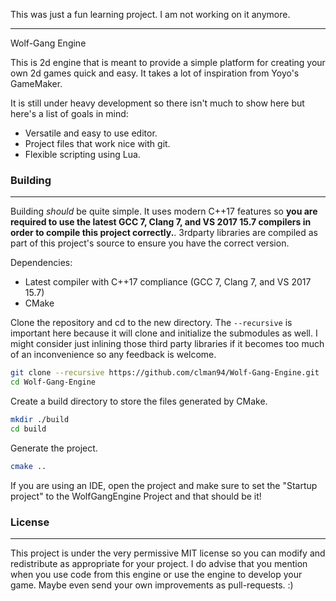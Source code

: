 This was just a fun learning project. I am not working on it anymore.

---

Wolf-Gang Engine

This is 2d engine that is meant to provide a simple platform for creating your own 2d games quick and easy. It takes a lot of inspiration from Yoyo's GameMaker.

It is still under heavy development so there isn't much to show here but here's a list of goals in mind:
- Versatile and easy to use editor.
- Project files that work nice with git.
- Flexible scripting using Lua.

### Building
___
Building _should_ be quite simple. It uses modern C++17 features so **you are required to use the latest GCC 7, Clang 7, and VS 2017 15.7 compilers in order to compile this project correctly.**.
3rdparty libraries are compiled as part of this project's source to ensure you have the correct version.

Dependencies:
- Latest compiler with C++17 compliance (GCC 7, Clang 7, and VS 2017 15.7)
- CMake

Clone the repository and cd to the new directory. The `--recursive` is important here because it will clone and initialize the submodules as well. I might consider just inlining those third party libraries if it becomes too much of an inconvenience so any feedback is welcome.
```bash
git clone --recursive https://github.com/clman94/Wolf-Gang-Engine.git
cd Wolf-Gang-Engine
```

Create a build directory to store the files generated by CMake.
```bash
mkdir ./build
cd build
```

Generate the project.
```bash
cmake ..
```

If you are using an IDE, open the project and make sure to set the "Startup project" to the WolfGangEngine Project and that should be it!

### License
___

This project is under the very permissive MIT license so you can modify and redistribute as appropriate for your project.
I do advise that you mention when you use code from this engine or use the engine to develop your game.
Maybe even send your own improvements as pull-requests. :)
